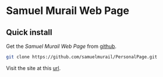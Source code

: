 # Samuel Murail Web Page


## Quick install

Get the *Samuel Murail Web Page* from [github](https://github.com/samuelmurail/PersonalPage).

```bash
git clone https://github.com/samuelmurail/PersonalPage.git
```

Visit the site at this [url](https://samuelmurail.github.io/PersonalPage/).
